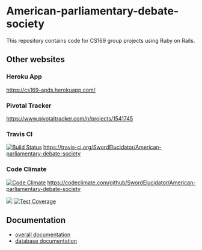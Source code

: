 # American-parliamentary-debate-society
This repository contains code for CS169 group projects using Ruby on Rails.

## Other websites

### Heroku App
https://cs169-apds.herokuapp.com/

### Pivotal Tracker
https://www.pivotaltracker.com/n/projects/1541745

### Travis CI
[![Build Status](https://travis-ci.org/SwordElucidator/American-parliamentary-debate-society.svg?branch=master)](https://travis-ci.org/SwordElucidator/American-parliamentary-debate-society)
https://travis-ci.org/SwordElucidator/American-parliamentary-debate-society

### Code Climate
[![Code Climate](https://codeclimate.com/github/SwordElucidator/American-parliamentary-debate-society/badges/gpa.svg)](https://codeclimate.com/github/SwordElucidator/American-parliamentary-debate-society)
https://codeclimate.com/github/SwordElucidator/American-parliamentary-debate-society

<a href="https://codeclimate.com/github/SwordElucidator/American-parliamentary-debate-society/coverage"><img src="https://codeclimate.com/github/SwordElucidator/American-parliamentary-debate-society/badges/coverage.svg" /></a>
[![Test Coverage](https://codeclimate.com/github/SwordElucidator/American-parliamentary-debate-society/badges/coverage.svg)](https://codeclimate.com/github/SwordElucidator/American-parliamentary-debate-society/coverage)


## Documentation
* [overall documentation](documentations/overall.md)
* [database documentation](documentations/database.md)
